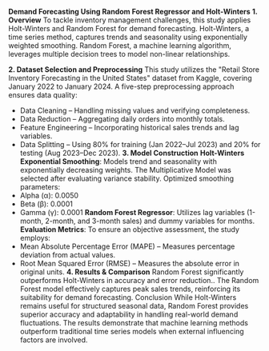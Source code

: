 **Demand Forecasting Using Random Forest Regressor and Holt-Winters**
**1. Overview**
To tackle inventory management challenges, this study applies Holt-Winters and Random Forest for demand forecasting. Holt-Winters, a time series method, captures trends and seasonality using exponentially weighted smoothing. Random Forest, a machine learning algorithm, leverages multiple decision trees to model non-linear relationships.

**2. Dataset Selection and Preprocessing**
This study utilizes the "Retail Store Inventory Forecasting in the United States" dataset from Kaggle, covering January 2022 to January 2024. A five-step preprocessing approach ensures data quality:
- Data Cleaning – Handling missing values and verifying completeness.
- Data Reduction – Aggregating daily orders into monthly totals.
- Feature Engineering – Incorporating historical sales trends and lag variables.
- Data Splitting – Using 80% for training (Jan 2022–Jul 2023) and 20% for testing (Aug 2023–Dec 2023).
**3. Model Construction**
**Holt-Winters Exponential Smoothing**: Models trend and seasonality with exponentially decreasing weights.
The Multiplicative Model was selected after evaluating variance stability.
Optimized smoothing parameters:
- Alpha (α): 0.0050
- Beta (β): 0.0001
- Gamma (γ): 0.0001
**Random Forest Regressor**: Utilizes lag variables (1-month, 2-month, and 3-month sales) and dummy variables for months.
**Evaluation Metrics**: To ensure an objective assessment, the study employs:
- Mean Absolute Percentage Error (MAPE) – Measures percentage deviation from actual values.
- Root Mean Squared Error (RMSE) – Measures the absolute error in original units.
**4. Results & Comparison**
  Random Forest significantly outperforms Holt-Winters in accuracy and error reduction.. The Random Forest model effectively captures peak sales trends, reinforcing its suitability for demand forecasting.
Conclusion
While Holt-Winters remains useful for structured seasonal data, Random Forest provides superior accuracy and adaptability in handling real-world demand fluctuations. The results demonstrate that machine learning methods outperform traditional time series models when external influencing factors are involved.

